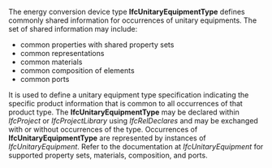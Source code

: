 The energy conversion device type **IfcUnitaryEquipmentType** defines commonly shared information for occurrences of unitary equipments. The set of shared information may include:

* common properties with shared property sets
* common representations
* common materials
* common composition of elements
* common ports

It is used to define a unitary equipment type specification indicating the specific product information that is common to all occurrences of that product type. The **IfcUnitaryEquipmentType** may be declared within _IfcProject_ or _IfcProjectLibrary_ using _IfcRelDeclares_ and may be exchanged with or without occurrences of the type. Occurrences of **IfcUnitaryEquipmentType** are represented by instances of _IfcUnitaryEquipment_. Refer to the documentation at _IfcUnitaryEquipment_ for supported property sets, materials, composition, and ports.
